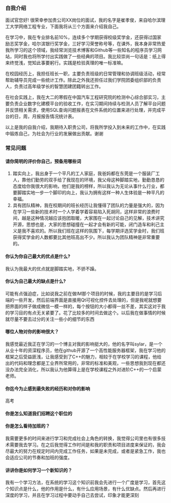 ### 自我介绍

面试官您好! 很荣幸参加贵公司XX岗位的面试，我的名字是崔孝俊，来自哈尔滨理工大学网络工程专业，下面我将从三个方面来介绍我自己。

在学习中，我在专业排名前10%，连续多个学期获得校级奖学金，还获得过国家励志奖学金，哈尔滨银行奖学金，三好学习荣誉称号等，在课外，我本身非常热爱我所学习的这个领域，我经常浏览技术博客和Github等一些知名的程序员学习网站，同时我也将所学付出实践做了一些经典的项目。我比较崇尚一句话是：纸上得来终觉浅，觉知此事要躬行。实践是检验真理的唯一标准嘛。

在校园经历上，我担任班长一职，主要负责班级的日常管理和协调班级活动，经常帮助辅导员完成一些统计工作。除此之外我还担任过我们学院团委组织部的负责人，负责过高年级学长的智慧团建团籍转出工作。 

在社会实践上，我在大二的寒假在中国汽车工程研究院的检测中心综合部实习，主要负责企业数字化建模平台的验收工作，在实习期间持续与检测人员了解平台问题并反馈相关需求，使用SQL查询问题报表在文件系统的位置来进行处理，并完成平台的日，周，月报报告情况统计表。

以上是我的自我介绍，我期待入职贵公司，将我所学投入到未来的工作中，在实践中锻炼自己，为社会为行业的发展做出贡献。谢谢

### 常见问题

#### 请你简明的评价你自己，预备用哪些词

1. 踏实向上，我出身于一个平凡的工人家庭，我爸妈都在东莞是一个服装厂工人，靠他们勤劳的双手给了我现在的环境，我父母这种脚踏实地，勤勤恳恳的态度给你我很大的影响，他们是我的榜样，所以我认为无论从事什么行业，都要脚踏实地一步一个脚印的向上，我认为拥有这样一种人生体验是一种平凡的幸福。
2. 具有团队精神，我在校期间的班长经历让我懂得了团队的力量是强大的，因为在学习一些新的技术时一个人学着学着容易陷入死胡同，这样非常的浪费时间，越是这种情况越应该抱团取暖，大家围在一起讨论自己的见解，技术讲究开源，思想也是，大家的思想碰撞在一起才会有新的可能，闭门造车和利己主义是我不喜欢的。所以我们班在这样的氛围下，每学期评选奖学金时，我们班获得奖学金的人数都要比其他班高出不少。所以我认为团队精神是非常重要的。

#### 你认为你自己最大的优点是什么?

我认为我最大的优点就是脚踏实地，不骄不躁。

#### 你认为自己最大的缺点是什么?

可能有点强迫症，比如说我之前在做IM那个项目的时候，我的主要目的是学习后端的一些开发，然后前端界面是直接用Qt可视化控件去处理的，但是我呢就想要把界面的样子做成微信一模一样的，每个按钮的大小都得一丝不差，其实这对于我的学习目的有点无关紧要了。花了比较多的时间去做这个。以后我在做事情的时候就尽量不要去过分的关注一些小的细节的东西

#### 哪位人物对你的影响很大？

我感觉最近我正在学习的一个博主对我的影响挺大的，他的名字叫sylar，是一个从业十年的资深程序员，他在github开源了一个高性能服务器框架，我在学习他的框架之后受益匪浅，让我感受到了C++的魅力，相较于在学校学习的课程，他给出的代码和理念都是工业界所常用的，非常的标准和美观，一些思想我到现在都还没办法完全消化，所以我认为他算得上是在学校课程之外对进阶C++的一个启蒙老师。

#### 你迄今为止感到最失败的经历和对你的影响

高考

#### 你是怎么知道我们招聘这个职位的

#### 你是怎么看待加班的？

我需要更多的时间来进行学习和完成社会上角色的转换，我觉得公司里也有很多技术需要我去学习。在之后我觉得工作时间是和我的职责和项目进度来保证的，我会尽最大的努力在规定时间内完成工作任务，如果是未完成，或者是紧急工作，我也会适应公司的节奏和加班的强度。

#### 讲讲你是如何学习一个新知识的？

我有一个学习方法，在系统的学习这个知识前我会先进行一个广度是学习，首先这个知识点是什么，他的作用是什么，有什么应用场景，有什么优缺点。然后再进行深度的学习，并且在学习过程中要动手自己去尝试，印象才能更深刻